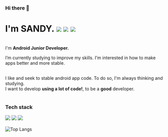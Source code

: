 ### Hi there 👋

<!--
**SANDY-9/SANDY-9** is a ✨ _special_ ✨ repository because its `README.md` (this file) appears on your GitHub profile.

Here are some ideas to get you started:

- 🔭 I’m currently working on ...
- 🌱 I’m currently learning ...
- 👯 I’m looking to collaborate on ...
- 🤔 I’m looking for help with ...
- 💬 Ask me about ...
- 📫 How to reach me: ...
- 😄 Pronouns: ...
- ⚡ Fun fact: ...
-->
# I'm SANDY. <a href="nnal0256@naver.com" target="_blank"><img src="https://img.shields.io/badge/Email-EA4335?style=flat-square&logo=Gmail&logoColor=white"/></a> <a href="https://sandy9.tistory.com" target="_blank"><img src="https://img.shields.io/badge/Blog-000000?style=flat-square&logo=Tistory&logoColor=white"/></a> <a href="https://reflective-goose-443.notion.site/Leem-Sun-Mi-44342f4a2a0a418bac0b44d2220038d3" target="_blank"><img src="https://img.shields.io/badge/Resume-006600?style=flat-square&logo=notion&logoColor=white"/></a>


<br>I'm **Android Junior Developer.**<br>

I’m currently studying to improve my skills.
I'm interested in how to make apps better and more stable. 


<br>I like and seek to stable android app code. To do so, I'm always thinking and studying.<br>
I want to develop **using a lot of code!**, to be a **good** developer.<br><br>


### Tech stack
<img src="https://img.shields.io/badge/Kotlin-7F52FF?style=flat-square&logo=Kotlin&logoColor=white"/> <img src="https://img.shields.io/badge/Java-e51f24?style=flat-square&logo=java&logoColor=white"/> <img src="https://img.shields.io/badge/Android-34A853?style=flat-square&logo=android&logoColor=white"/> </br></br>
![Top Langs](https://github-readme-stats.vercel.app/api/top-langs/?username=SANDY-9&layout=compact&theme=vue)
